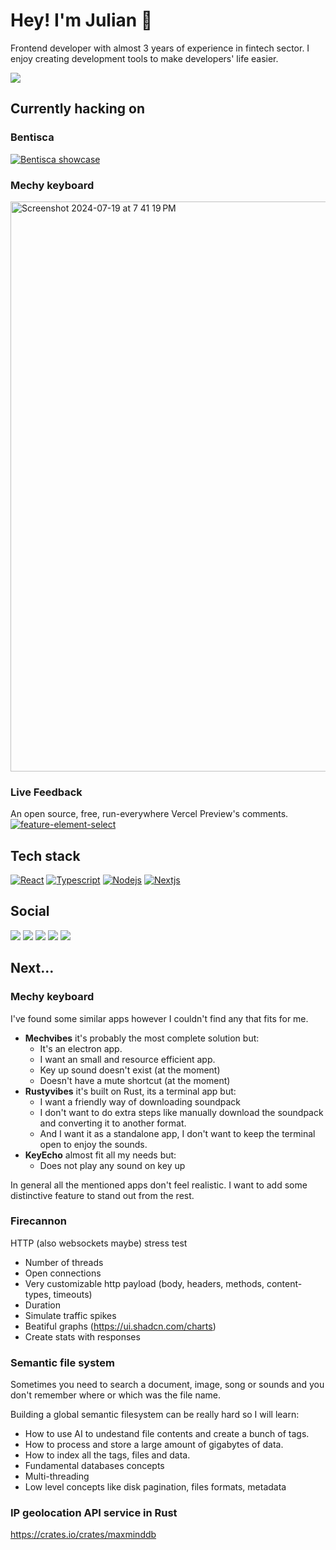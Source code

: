 # Hey! I'm Julian 🤙
Frontend developer with almost 3 years of experience in fintech sector. I enjoy creating development tools to make developers' life easier.

![](https://komarev.com/ghpvc/?username=JulianKominovic&style=flat&abbreviated=true)

## Currently hacking on

### Bentisca
[![Bentisca showcase](https://github.com/JulianKominovic/JulianKominovic/assets/70329467/54905d7b-a8d4-4a02-b2c9-c658e7962f75)](https://github.com/JulianKominovic/bentisca)


### Mechy keyboard
<img width="912" alt="Screenshot 2024-07-19 at 7 41 19 PM" src="https://github.com/user-attachments/assets/fd6f9ee6-2022-4670-bfd1-a25a684f9fdf">

### Live Feedback
An open source, free, run-everywhere Vercel Preview's comments.
[![feature-element-select](https://github.com/JulianKominovic/JulianKominovic/assets/70329467/85ef69df-bcb3-40e0-98a2-ab1a28e0f547)](https://github.com/JulianKominovic/live-feedback)


## Tech stack
[![React](https://bentos.jkominovic.dev/api/v1/generic-card?icon=siReact&subtitle=Frontend&size=wide)](https://bentos.jkominovic.dev/api/v1/generic-card?icon=siReact&subtitle=Frontend&size=square)
[![Typescript](https://bentos.jkominovic.dev/api/v1/generic-card?icon=siTypescript&subtitle=Frontend&size=wide)](https://bentos.jkominovic.dev/api/v1/generic-card?icon=siTypescript&subtitle=Frontend&size=square)
[![Nodejs](https://bentos.jkominovic.dev/api/v1/generic-card?icon=sinodedotjs&subtitle=Backend&size=wide)](https://bentos.jkominovic.dev/api/v1/generic-card?icon=sinodedotjs&subtitle=Backend&size=square)
[![Nextjs](https://bentos.jkominovic.dev/api/v1/generic-card?icon=sinextdotjs&subtitle=Backend&size=wide)](https://bentos.jkominovic.dev/api/v1/generic-card?icon=sinextdotjs&subtitle=Backend&size=square)

## Social
[![](https://bentos.jkominovic.dev/api/v1/bento-cards?url=https%3A%2F%2Fgithub.com%2FJulianKominovic&size=square)](https://github.com/JulianKominovic)
[![](https://bentos.jkominovic.dev/api/v1/bento-cards?url=https%3A%2F%2Ftwitter.com%2Fjuliankominovic&size=square)](https://twitter.com/juliankominovic)
[![](https://bentos.jkominovic.dev/api/v1/bento-cards?url=https%3A%2F%2Fwww.linkedin.com%2Fin%2Fjkominovic%2F&size=square)](https://www.linkedin.com/in/jkominovic/)
[![](https://bentos.jkominovic.dev/api/v1/bento-cards?url=https%3A%2F%2Fdev.to%2Fjuliankominovic&size=square)](https://dev.to/juliankominovic)
[![](https://bentos.jkominovic.dev/api/v1/bento-cards?url=https%3A%2F%2Fread.cv%2Fjkominovic&size=square)](https://read.cv/jkominovic)

## Next...
### Mechy keyboard

I've found some similar apps however I couldn't find any that fits for me.
- **Mechvibes** it's probably the most complete solution but:
  - It's an electron app.
  - I want an small and resource efficient app.
  - Key up sound doesn't exist (at the moment)
  - Doesn't have a mute shortcut (at the moment)
- **Rustyvibes** it's built on Rust, its a terminal app but:
  - I want a friendly way of downloading soundpack
  - I don't want to do extra steps like manually download the soundpack and converting it to another format.
  - And I want it as a standalone app, I don't want to keep the terminal open to enjoy the sounds.
- **KeyEcho** almost fit all my needs but:
  - Does not play any sound on key up

 In general all the mentioned apps don't feel realistic. I want to add some distinctive feature to stand out from the rest.

### Firecannon
HTTP (also websockets maybe) stress test
- Number of threads
- Open connections
- Very customizable http payload (body, headers, methods, content-types, timeouts)
- Duration
- Simulate traffic spikes
- Beatiful graphs (https://ui.shadcn.com/charts)
- Create stats with responses

### Semantic file system

Sometimes you need to search a document, image, song or sounds and you don't remember where or which was the file name.

Building a global semantic filesystem can be really hard so I will learn:

- How to use AI to undestand file contents and create a bunch of tags.
- How to process and store a large amount of gigabytes of data.
- How to index all the tags, files and data.
- Fundamental databases concepts
- Multi-threading
- Low level concepts like disk pagination, files formats, metadata


### IP geolocation API service in Rust
https://crates.io/crates/maxminddb
